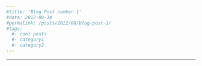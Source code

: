 ```yaml
---
#title: 'Blog Post number 1'
#date: 2012-08-14
#permalink: /posts/2012/08/blog-post-1/
#tags:
  #- cool posts
  #- category1
  #- category2
---
```


<!---This is a sample blog post. Lorem ipsum I can't remember the rest of lorem ipsum and don't have an internet connection right now. Testing testing testing this blog post. Blog posts are cool.

Headings are cool
======

You can have many headings
======

Aren't headings cool?--->
------
